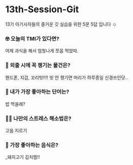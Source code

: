 # 13th-Session-Git
13기 아기사자들의 즐거운 깃 실습을 위한 5문 5답 입니다 ☺️

### 🤓 오늘의 TMI가 있다면?
어제 과식을 해서 엄청나게 쪼꼼 먹었따.

### 🎒 외출 시에 꼭 챙기는 물건은?
핸드폰, 지갑, 꼬리빗!!!! 빗 안 챙기면 머리가 하루종일 신경쓰인닷..

### 🤙 내가 가장 좋아하는 단어는?
밥 먹을래?

### 🧘‍♀️ 나만의 스트레스 해소법은?
고음 지르기

### 🍧 가장 좋아하는 음식은?
_돼지고기 김치찜!!
